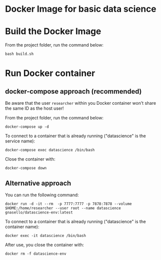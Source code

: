 # Docker Image for basic data science

# Build the Docker Image

From the project folder, run the command below:

```bash build.sh```

# Run Docker container

## docker-compose approach (recommended)

Be aware that the user ```researcher``` within you Docker container won't share the same ID as the host user!

From the project folder, run the command below:

```docker-compose up -d```

To connect to a container that is already running ("datascience" is the service name):

```docker-compose exec datascience /bin/bash```

Close the container with:

```docker-compose down```

## Alternative approach

You can run the following command:

```docker run -d -it --rm  -p 7777:7777 -p 7878:7878 --volume $HOME:/home/researcher --user root --name datascience gnasello/datascience-env:latest```

To connect to a container that is already running ("datascience" is the container name):

```docker exec -it datascience /bin/bash```

After use, you close the container with:

```docker rm -f datascience-env```